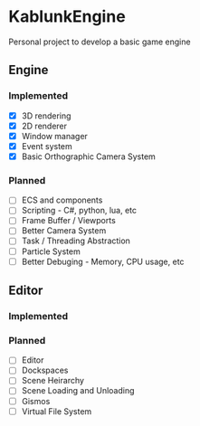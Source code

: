 # KablunkEngine

Personal project to develop a basic game engine

## Engine

### Implemented

- [x] 3D rendering
- [x] 2D renderer
- [x] Window manager
- [x] Event system
- [x] Basic Orthographic Camera System

### Planned
- [ ] ECS and components
- [ ] Scripting - C#, python, lua, etc
- [ ] Frame Buffer / Viewports
- [ ] Better Camera System
- [ ] Task / Threading Abstraction
- [ ] Particle System
- [ ] Better Debuging - Memory, CPU usage, etc

## Editor

### Implemented

### Planned

- [ ] Editor
- [ ] Dockspaces
- [ ] Scene Heirarchy
- [ ] Scene Loading and Unloading
- [ ] Gismos
- [ ] Virtual File System
